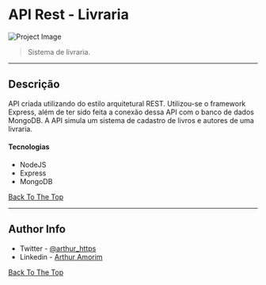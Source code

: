# API Rest - Livraria

![Project Image](https://media.istockphoto.com/photos/books-stacked-on-table-at-bookstore-picture-id120004828?k=20&m=120004828&s=612x612&w=0&h=3Id1rv7HDuCY4aOIas4SGK3yJ_3uJoTQPE35B8i3kwE=)

> Sistema de livraria.

---

## Descrição

API criada utilizando do estilo arquitetural REST. Utilizou-se o framework Express, além de ter sido feita a conexão dessa API com o banco de dados MongoDB. A API simula um sistema de cadastro de livros e autores de uma livraria. 

#### Tecnologias

- NodeJS
- Express
- MongoDB

[Back To The Top](#read-me-template)

---


## Author Info

- Twitter - [@arthur_https](https://twitter.com/http_ruhtar)
- Linkedin - [Arthur Amorim](https://www.linkedin.com/in/arthur-amorim-bs/)

[Back To The Top](#read-me-template)
